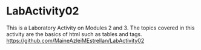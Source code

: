 # LabActivity02
This is a Laboratory Activity on Modules 2 and 3.
The topics covered in this activity are the basics of html such as tables and tags.
https://github.com/MaineAzleiMEstrellan/LabActivity02
